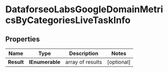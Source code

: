 # DataforseoLabsGoogleDomainMetricsByCategoriesLiveTaskInfo


## Properties

| Name | Type | Description | Notes |
|------------ | ------------- | ------------- | -------------|
**Result** | **IEnumerable<DataforseoLabsGoogleDomainMetricsByCategoriesLiveResultInfo>** | array of results |[optional]|